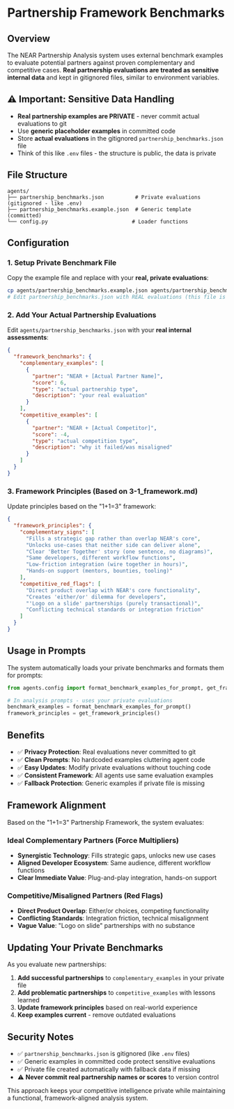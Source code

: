 # Partnership Framework Benchmarks

## Overview

The NEAR Partnership Analysis system uses external benchmark examples to evaluate potential partners against proven complementary and competitive cases. **Real partnership evaluations are treated as sensitive internal data** and kept in gitignored files, similar to environment variables.

## ⚠️ **Important: Sensitive Data Handling**

- **Real partnership examples are PRIVATE** - never commit actual evaluations to git
- Use **generic placeholder examples** in committed code
- Store **actual evaluations** in the gitignored `partnership_benchmarks.json` file
- Think of this like `.env` files - the structure is public, the data is private

## File Structure

```
agents/
├── partnership_benchmarks.json          # Private evaluations (gitignored - like .env)
├── partnership_benchmarks.example.json  # Generic template (committed)
└── config.py                           # Loader functions
```

## Configuration

### 1. Setup Private Benchmark File

Copy the example file and replace with your **real, private evaluations**:

```bash
cp agents/partnership_benchmarks.example.json agents/partnership_benchmarks.json
# Edit partnership_benchmarks.json with REAL evaluations (this file is gitignored)
```

### 2. Add Your Actual Partnership Evaluations

Edit `agents/partnership_benchmarks.json` with your **real internal assessments**:

```json
{
  "framework_benchmarks": {
    "complementary_examples": [
      {
        "partner": "NEAR + [Actual Partner Name]",
        "score": 6,
        "type": "actual partnership type",
        "description": "your real evaluation"
      }
    ],
    "competitive_examples": [
      {
        "partner": "NEAR + [Actual Competitor]", 
        "score": -4,
        "type": "actual competition type",
        "description": "why it failed/was misaligned"
      }
    ]
  }
}
```

### 3. Framework Principles (Based on 3-1_framework.md)

Update principles based on the "1+1=3" framework:

```json
{
  "framework_principles": {
    "complementary_signs": [
      "Fills a strategic gap rather than overlap NEAR's core",
      "Unlocks use-cases that neither side can deliver alone",
      "Clear 'Better Together' story (one sentence, no diagrams)",
      "Same developers, different workflow functions",
      "Low-friction integration (wire together in hours)",
      "Hands-on support (mentors, bounties, tooling)"
    ],
    "competitive_red_flags": [
      "Direct product overlap with NEAR's core functionality",
      "Creates 'either/or' dilemma for developers",
      "'Logo on a slide' partnerships (purely transactional)",
      "Conflicting technical standards or integration friction"
    ]
  }
}
```

## Usage in Prompts

The system automatically loads your private benchmarks and formats them for prompts:

```python
from agents.config import format_benchmark_examples_for_prompt, get_framework_principles

# In analysis prompts - uses your private evaluations
benchmark_examples = format_benchmark_examples_for_prompt()
framework_principles = get_framework_principles()
```

## Benefits

- ✅ **Privacy Protection**: Real evaluations never committed to git
- ✅ **Clean Prompts**: No hardcoded examples cluttering agent code
- ✅ **Easy Updates**: Modify private evaluations without touching code  
- ✅ **Consistent Framework**: All agents use same evaluation examples
- ✅ **Fallback Protection**: Generic examples if private file is missing

## Framework Alignment

Based on the "1+1=3" Partnership Framework, the system evaluates:

### **Ideal Complementary Partners (Force Multipliers)**
- **Synergistic Technology**: Fills strategic gaps, unlocks new use cases
- **Aligned Developer Ecosystem**: Same audience, different workflow functions  
- **Clear Immediate Value**: Plug-and-play integration, hands-on support

### **Competitive/Misaligned Partners (Red Flags)**
- **Direct Product Overlap**: Either/or choices, competing functionality
- **Conflicting Standards**: Integration friction, technical misalignment
- **Vague Value**: "Logo on slide" partnerships with no substance

## Updating Your Private Benchmarks

As you evaluate new partnerships:

1. **Add successful partnerships** to `complementary_examples` in your private file
2. **Add problematic partnerships** to `competitive_examples` with lessons learned
3. **Update framework principles** based on real-world experience
4. **Keep examples current** - remove outdated evaluations

## Security Notes

- ✅ `partnership_benchmarks.json` is gitignored (like `.env` files)
- ✅ Generic examples in committed code protect sensitive evaluations
- ✅ Private file created automatically with fallback data if missing
- ⚠️ **Never commit real partnership names or scores** to version control

This approach keeps your competitive intelligence private while maintaining a functional, framework-aligned analysis system. 